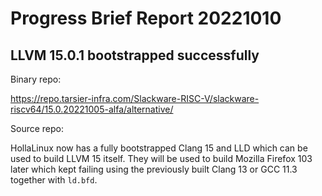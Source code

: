 # Progress Brief Report 20221010

## LLVM 15.0.1 bootstrapped successfully

Binary repo:

https://repo.tarsier-infra.com/Slackware-RISC-V/slackware-riscv64/15.0.20221005-alfa/alternative/

Source repo:



HollaLinux now has a fully bootstrapped Clang 15 and LLD
which can be used to build LLVM 15 itself.
They will be used to build Mozilla Firefox 103 later
which kept failing using the previously built Clang 13
or GCC 11.3 together with `ld.bfd`.
